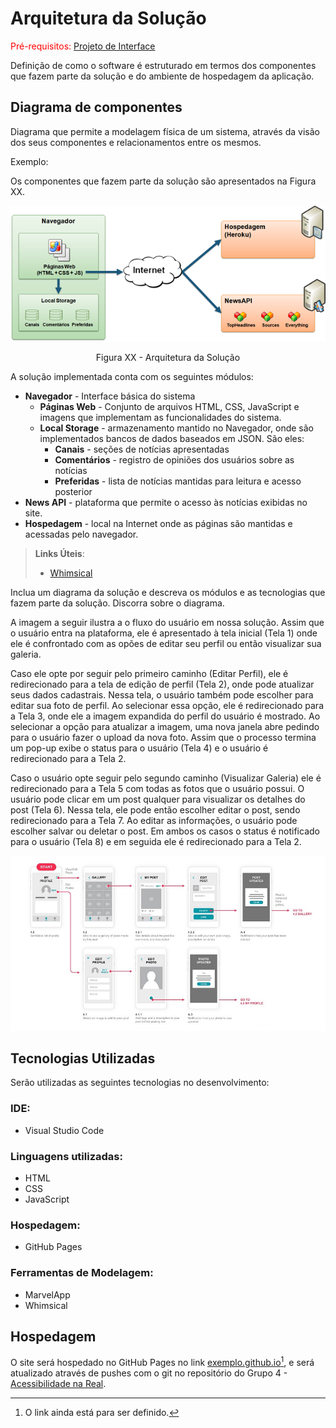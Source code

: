 # Arquitetura da Solução

<span style="color:red">Pré-requisitos: <a href="3-Projeto de Interface.md"> Projeto de Interface</a></span>

Definição de como o software é estruturado em termos dos componentes que fazem parte da solução e do ambiente de hospedagem da aplicação.

## Diagrama de componentes

Diagrama que permite a modelagem física de um sistema, através da visão dos seus componentes e relacionamentos entre os mesmos.

Exemplo: 

Os componentes que fazem parte da solução são apresentados na Figura XX.

![Diagrama de Componentes](img/componentes.png)
<center>Figura XX - Arquitetura da Solução</center>

A solução implementada conta com os seguintes módulos:
- **Navegador** - Interface básica do sistema  
  - **Páginas Web** - Conjunto de arquivos HTML, CSS, JavaScript e imagens que implementam as funcionalidades do sistema.
   - **Local Storage** - armazenamento mantido no Navegador, onde são implementados bancos de dados baseados em JSON. São eles: 
     - **Canais** - seções de notícias apresentadas 
     - **Comentários** - registro de opiniões dos usuários sobre as notícias
     - **Preferidas** - lista de notícias mantidas para leitura e acesso posterior
 - **News API** - plataforma que permite o acesso às notícias exibidas no site.
 - **Hospedagem** - local na Internet onde as páginas são mantidas e acessadas pelo navegador. 

> **Links Úteis**:
>
> - [Whimsical](https://whimsical.com/)

Inclua um diagrama da solução e descreva os módulos e as tecnologias que fazem parte da solução. Discorra sobre o diagrama.

A imagem a seguir ilustra a o fluxo do usuário em nossa solução. Assim
que o usuário entra na plataforma, ele é apresentado à tela inicial
(Tela 1) onde ele é confrontado com as opões de editar seu perfil ou
então visualizar sua galeria.

Caso ele opte por seguir pelo primeiro caminho (Editar Perfil), ele é
redirecionado para a tela de edição de perfil (Tela 2), onde pode
atualizar seus dados cadastrais. Nessa tela, o usuário também pode
escolher para editar sua foto de perfil. Ao selecionar essa opção, ele é
redirecionado para a Tela 3, onde ele a imagem expandida do perfil do
usuário é mostrado. Ao selecionar a opção para atualizar a imagem, uma
nova janela abre pedindo para o usuário fazer o upload da nova foto.
Assim que o processo termina um pop-up exibe o status para o usuário
(Tela 4) e o usuário é redirecionado para a Tela 2.

Caso o usuário opte seguir pelo segundo caminho (Visualizar Galeria) ele
é redirecionado para a Tela 5 com todas as fotos que o usuário possui. O
usuário pode clicar em um post qualquer para visualizar os detalhes do
post (Tela 6). Nessa tela, ele pode então escolher editar o post, sendo
redirecionado para a Tela 7. Ao editar as informações, o usuário pode
escolher salvar ou deletar o post. Em ambos os casos o status é
notificado para o usuário (Tela 8) e em seguida ele é redirecionado
para a Tela 2.

![Exemplo de UserFlow](img/userflow.jpg)


## Tecnologias Utilizadas

Serão utilizadas as seguintes tecnologias no desenvolvimento:

### IDE:
 - Visual Studio Code

### Linguagens utilizadas:
 - HTML
 - CSS
 - JavaScript

### Hospedagem:
 - GitHub Pages

### Ferramentas de Modelagem:
 - MarvelApp
 - Whimsical

## Hospedagem

O site será hospedado no GitHub Pages no link [exemplo.github.io](example.github.io)[^1], e será atualizado através de pushes com o git no repositório do Grupo 4 - [Acessibilidade na Real](https://github.com/ICEI-PUC-Minas-PMV-ADS/pmv-ads-2022-2-e1-proj-web-t1-acessibilidade-na-real).

[^1]: O link ainda está para ser definido.